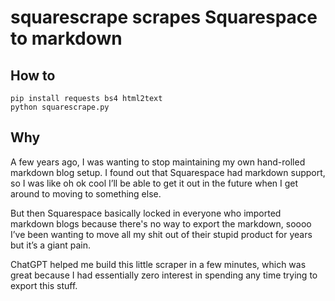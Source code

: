 # squarescrape scrapes Squarespace to markdown

## How to

```
pip install requests bs4 html2text
python squarescrape.py
```

## Why

A few years ago, I was wanting to stop maintaining my own hand-rolled markdown blog setup. I found out that Squarespace had markdown support, so I was like oh ok cool I’ll be able to get it out in the future when I get around to moving to something else.

But then Squarespace basically locked in everyone who imported markdown blogs because there's no way to export the markdown, soooo I’ve been wanting to move all my shit out of their stupid product for years but it’s a giant pain. 

ChatGPT helped me build this little scraper in a few minutes, which was great because I had essentially zero interest in spending any time trying to export this stuff.
